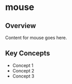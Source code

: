 # mouse

## Overview

Content for mouse goes here.

## Key Concepts

- Concept 1
- Concept 2
- Concept 3
